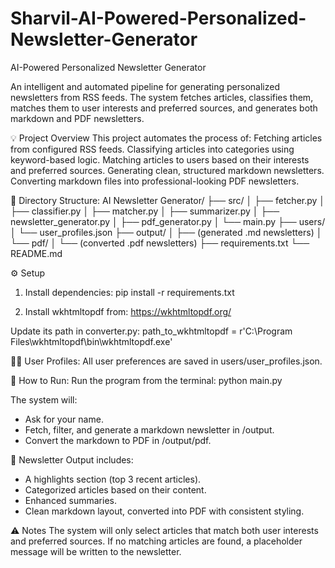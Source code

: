 # Sharvil-AI-Powered-Personalized-Newsletter-Generator
 AI-Powered Personalized Newsletter Generator

An intelligent and automated pipeline for generating personalized newsletters from RSS feeds. The system fetches articles, classifies them, matches them to user interests and preferred sources, and generates both markdown and PDF newsletters.

💡 Project Overview
This project automates the process of:
Fetching articles from configured RSS feeds.
Classifying articles into categories using keyword-based logic.
Matching articles to users based on their interests and preferred sources.
Generating clean, structured markdown newsletters.
Converting markdown files into professional-looking PDF newsletters.

📁 Directory Structure:
AI Newsletter Generator/
├── src/
│   ├── fetcher.py
│   ├── classifier.py
│   ├── matcher.py
│   ├── summarizer.py
│   ├── newsletter_generator.py
│   ├── pdf_generator.py
│   └── main.py
├── users/
│   └── user_profiles.json
├── output/
│   ├── (generated .md newsletters)
│   └── pdf/
│       └── (converted .pdf newsletters)
├── requirements.txt
└── README.md


⚙️ Setup
1) Install dependencies:
   pip install -r requirements.txt

2) Install wkhtmltopdf from:
   https://wkhtmltopdf.org/

Update its path in converter.py:
path_to_wkhtmltopdf = r'C:\Program Files\wkhtmltopdf\bin\wkhtmltopdf.exe'

🧑‍💼 User Profiles:
All user preferences are saved in users/user_profiles.json.

🚀 How to Run:
Run the program from the terminal:
python main.py

The system will:
- Ask for your name.
- Fetch, filter, and generate a markdown newsletter in /output.
- Convert the markdown to PDF in /output/pdf.

📰 Newsletter Output includes:
- A highlights section (top 3 recent articles).
- Categorized articles based on their content.
- Enhanced summaries.
- Clean markdown layout, converted into PDF with consistent styling.

⚠️ Notes
The system will only select articles that match both user interests and preferred sources.
If no matching articles are found, a placeholder message will be written to the newsletter.
